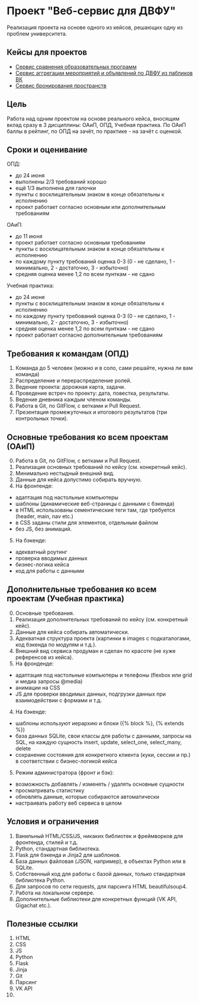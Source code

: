 # Проект "Веб-сервис для ДВФУ"

Реализация проекта на основе одного из кейсов, решающих одну из проблем университета.

## Кейсы для проектов

- [Сервис сравнения образовательных программ](webservise/comparison.md)
- [Сервис аггрегации мероприятий и объявлений по ДВФУ из пабликов ВК](webservise/events.md)
- [Сервис бронирования пространств](webservise/booking.md)

## Цель
Работа над одним проектом на основе реального кейса, вносящим вклад сразу в 3 дисциплины: ОАиП, ОПД, Учебная практика.
По ОАиП баллы в рейтинг, по ОПД на зачёт, по практике - на зачёт с оценкой.

## Сроки и оценивание

ОПД:
- до 24 июня
- выполнены 2/3 требований хорошо
- ещё 1/3 выполнена для галочки
- пункты с восклицательным знаком в конце обязательны к исполнению
- проект работает согласно основным или дополнительным требованиям  

ОАиП:
- до 11 июня
- проект работает согласно основным требованиям
- пункты с восклицательным знаком в конце обязательны к исполнению
- по каждому пункту требований оценка 0-3 (0 - не сделано, 1 - минимально, 2 - достаточно, 3 - избыточно)
- средняя оценка менее 1,2 по всем пунткам - не сдано

Учебная практика:
- до 24 июня
- пункты с восклицательным знаком в конце обязательны к исполнению
- по каждому пункту требований оценка 0-3 (0 - не сделано, 1 - минимально, 2 - достаточно, 3 - избыточно)
- средняя оценка менее 1,2 по всем пунткам - не сдано
- проект работает согласно дополнительным требованиям

## Требования к командам (ОПД)

1. Команда до 5 человек (можно и в соло, сами решайте, нужна ли вам команда)
2. Распределение и перераспределение ролей.
3. Ведение проекта: дорожная карта, задачи.
4. Проведение встреч по проекту: дата, повестка, результаты.
5. Ведение дневника каждым членом команды.
6. Работа в Git, по GitFlow, с ветками и Pull Request.
7. Презентация промежуточных и итогового результатов (три контрольных точки).

## Основные требования ко всем проектам (ОАиП)
0. Работа в Git, по GitFlow, с ветками и Pull Request.
1. Реализация основных требований по кейсу (см. конкретный кейс).
2. Минимально нестыдный внешний вид.
3. Данные для кейса допустимо собирать вручную.
4. На фронтенде:
- адаптация под настольные компьютеры
- шаблоны (динамические веб-страницы с данными с бэкенда)
- в HTML использованы сементические теги там, где требуется (header, main, nav etc.)
- в CSS заданы стили для элементов, отдельным файлом
- без JS, без анимаций.
5. На бэкенде:
- адекватный роутинг
- проверка вводимых данных
- бизнес-логика кейса
- код для работы с данными

## Дополнительные требования ко всем проектам (Учебная практика)
0. Основные требования.
1. Реализация дополнительных требований по кейсу (см. конкретный кейс).
2. Данные для кейса собирать автоматически.
3. Адекватная структура проекта (картинки в images с подкаталогами, код бэкенда по модулям и т.д.).
4. Внешний вид сервиса продуман и сделан по красоте (не хуже референсов из кейса).
5. На фронденде:
- адаптация под настольные компьютеры и телефоны (flexbox или grid и медиа запросы @media)
- анимации на CSS
- JS для проверки вводимых данных, подгрузки данных при взаимодействии с формами и т.д.
4. На бэкенде:
- шаблоны используют иерархию и блоки ({% block %}, {% extends %})
- база данных SQLite, свои классы для работы с данными, запросы на SQL, на каждую сущность insert, update, select_one, select_many, delete
- сохранение состояния для конкретного клиента (куки, сессии и пр.) в соответствии с бизнес-логикой кейса
5. Режим администратора (фронт и бэк): 
- возможность добавлять / изменять / удалять основные сущности
- просматривать статистику
- обновлять данные, которые собираются автоматически
- настраивать работу веб сервиса в целом

## Условия и ограничения
1. Ванильный HTML/CSS/JS, никаких библиотек и фреймворков для фронтенда, стилей и т.д.
2. Python, стандартная библиотека.
3. Flask для бэкенда и Jinja2 для шаблонов.
4. База данных файловая (JSON, например), в объектах Python или в SQLite.
5. Собственный код для работы с базой данных, только стандартная библиотека Python.
6. Для запросов по сети requests, для парсинга HTML beautifulsoup4.
7. Работа на локальном сервере.
8. Дополнительные библиотеки для конкретных функций (VK API, Gigachat etc.).

## Полезные ссылки
1. HTML
2. CSS
3. JS
4. Python
5. Flask
6. Jinja
7. Git
8. Парсинг
9. VK API
10. 



